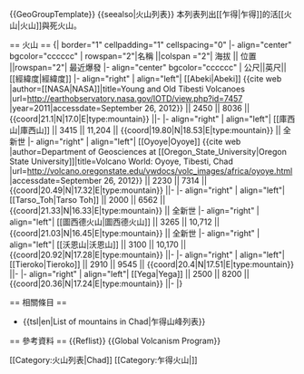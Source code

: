  
<!--This list is split from its main article where many elevations are incorrect-->
{{GeoGroupTemplate}}
{{seealso|火山列表}}
本列表列出[[乍得|乍得]]的活[[火山|火山]]與死火山。

== 火山 ==
{| border="1" cellpadding="1" cellspacing="0" 
|- align="center" bgcolor="cccccc"
| rowspan="2"|名稱 ||colspan ="2"| 海拔 || 位置  ||rowspan="2"| 最近爆發
|- align="center" bgcolor="cccccc"
| 公尺||英尺||[[經緯度|經緯度]]
|- align="right"
| align="left"| [[Abeki|Abeki]] <ref name=nasa>{{cite web |author=[[NASA|NASA]]|title=Young and Old Tibesti Volcanoes |url=http://earthobservatory.nasa.gov/IOTD/view.php?id=7457 |year=2011|accessdate=September 26, 2012}}</ref> || 2450 || 8036 || {{coord|21.1|N|17.0|E|type:mountain}} ||-
|- align="right"
| align="left"| [[庫西山|庫西山]] || 3415 || 11,204 || {{coord|19.80|N|18.53|E|type:mountain}} || 全新世
|- align="right"
| align="left"| [[Oyoye|Oyoye]] <ref name=oregon>{{cite web |author=Department of Geosciences at [[Oregon_State_University|Oregon State University]]|title=Volcano World: Oyoye, Tibesti, Chad |url=http://volcano.oregonstate.edu/vwdocs/volc_images/africa/oyoye.html |accessdate=September 26, 2012}}</ref> || 2230 || 7314 || {{coord|20.49|N|17.32|E|type:mountain}} ||-
|- align="right"
| align="left"| [[Tarso_Toh|Tarso Toh]] || 2000 || 6562 || {{coord|21.33|N|16.33|E|type:mountain}} || 全新世
|- align="right"
| align="left"| [[圖西德火山|圖西德火山]] || 3265 || 10,712 || {{coord|21.03|N|16.45|E|type:mountain}} || 全新世
|- align="right"
| align="left"| [[沃恩山|沃恩山]] || 3100 || 10,170 || {{coord|20.92|N|17.28|E|type:mountain}} ||-
|- align="right"
| align="left"| [[Tieroko|Tieroko]]  || 2910 || 9545 || {{coord|20.4|N|17.51|E|type:mountain}} ||-
|- align="right"
| align="left"| [[Yega|Yega]]  || 2500 || 8200 || {{coord|20.36|N|17.24|E|type:mountain}} ||-
|}

== 相關條目 ==
* {{tsl|en|List of mountains in Chad|乍得山峰列表}}

== 參考資料 ==
{{Reflist}}
{{Global Volcanism Program}}

[[Category:火山列表|Chad]]
[[Category:乍得火山|]]